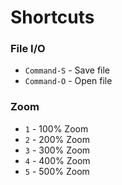 Shortcuts
=========

### File I/O
- `Command-S` - Save file
- `Command-O` - Open file

### Zoom
- `1` - 100% Zoom
- `2` - 200% Zoom
- `3` - 300% Zoom
- `4` - 400% Zoom
- `5` - 500% Zoom
